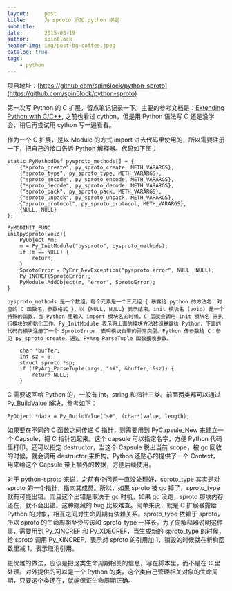 ```yaml
---
layout:     post
title:      为 sproto 添加 python 绑定
subtitle:   
date:       2015-03-19
author:     spin6lock
header-img: img/post-bg-coffee.jpeg
catalog: true
tags:
    - python
---
```

项目地址：[https://github.com/spin6lock/python-sproto](https://github.com/spin6lock/python-sproto)

第一次写 Python 的 C 扩展，留点笔记记录一下。主要的参考文档是：[Extending Python with C/C++](https://docs.python.org/2/extending/extending.html), 之前也看过 cython，但是用 Python 语法写 C 还是没学会，稍后再尝试用 cython 写一遍看看。

作为一个 C 扩展，是以 Module 的方式 import 进去代码里使用的，所以需要注册一下，把自己的接口告诉 Python 解释器。代码如下图：

```
static PyMethodDef pysproto_methods[] = {
    {"sproto_create", py_sproto_create, METH_VARARGS},
    {"sproto_type", py_sproto_type, METH_VARARGS},
    {"sproto_encode", py_sproto_encode, METH_VARARGS},
    {"sproto_decode", py_sproto_decode, METH_VARARGS},
    {"sproto_pack", py_sproto_pack, METH_VARARGS},
    {"sproto_unpack", py_sproto_unpack, METH_VARARGS},
    {"sproto_protocol", py_sproto_protocol, METH_VARARGS},
    {NULL, NULL}
};

PyMODINIT_FUNC
initpysproto(void){
    PyObject *m;
    m = Py_InitModule("pysproto", pysproto_methods);
    if (m == NULL) {
        return;
    }
    SprotoError = PyErr_NewException("pysproto.error", NULL, NULL);
    Py_INCREF(SprotoError);
    PyModule_AddObject(m, "error", SprotoError);
}
```

```
pysproto_methods 是一个数组，每个元素是一个三元组 { 暴露给 python 的方法名，对应的 C 函数名，参数格式 }，以 {NULL, NULL} 表示结束。init 模块名 (void) 是一个特殊的函数，当 Python 里输入 import 模块名的时候，C 层就会调用 init 模块名 来执行模块的初始化工作。Py_InitModule 表示将上面的模块方法数组暴露给 Python，下面的代码向模块注册了一个 SprotoError，表明模块自带的异常类型。Python 传参数给 C：参见 py_sproto_create，通过 PyArg_ParseTuple 函数接收参数。
```

```
    char *buffer;
    int sz = 0;
    struct sproto *sp;
    if (!PyArg_ParseTuple(args, "s#", &buffer, &sz)) {
        return NULL;
    }
```

C 需要返回给 Python 的，一般有 int，string 和指针三类。前面两类都可以通过 Py_BuildValue 解决，参考如下：

```
PyObject *data = Py_BuildValue("s#", (char*)value, length);
```

如果要在不同的 C 函数之间传递 C 指针，则需要用到 PyCapsule_New 来建立一个 Capsule，把 C 指针包起来。这个 capsule 可以指定名字，方便 Python 代码里打印。还可以指定 destructor，当这个 Capsule 脱出当前 scope，被 gc 回收的时候，就会调用 destructor 来析构。Python 还贴心的提供了一个 Context，用来给这个 Capsule 带上额外的数据，方便后续使用。

对于 python-sproto 来说，之前有个问题一直没处理好，sproto_type 其实是对 sproto 的一个指针，指向其成员。所以，如果 sproto 被 gc 掉了，sproto_type 就有可能出错。而且这个出错是取决于 gc 时机，如果 gc 没跑，sproto 那块内存还在，就不会出错。这种隐藏的 bug 比较难查。简单来说，就是 C 扩展暴露给 Python 的对象，相互之间对生命周期有依赖关系。sproto_type 依赖于 sproto，所以 sproto 的生命周期至少应该和 sproto_type 一样长。为了向解释器说明这件事，需要用到 Py_XINCREF 和 Py_XDECREF，当生成新的 sproto_type 的时候，给 sproto 调用 Py_XINCREF，表示对 sproto 的引用加 1，销毁的时候就在析构函数里减 1，表示取消引用。

更优雅的做法，应该是把这类生命周期相关的信息，写在脚本里，而不是在 C 里处理。对外提供的可以是一个 Python 的类，这个类自己管理相关对象的生命周期，只要这个类还在，就能保证生命周期正确。
